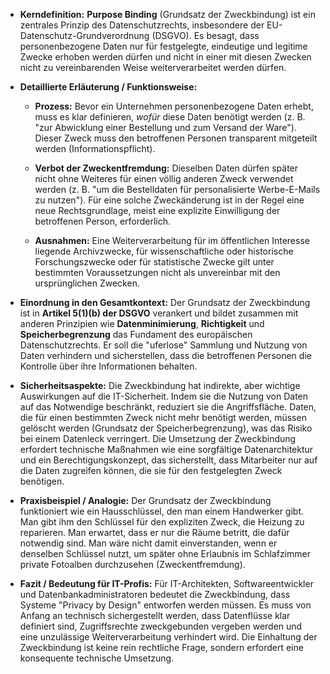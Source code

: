 - **Kerndefinition:** **Purpose Binding** (Grundsatz der Zweckbindung) ist ein zentrales Prinzip des Datenschutzrechts, insbesondere der EU-Datenschutz-Grundverordnung (DSGVO). Es besagt, dass personenbezogene Daten nur für festgelegte, eindeutige und legitime Zwecke erhoben werden dürfen und nicht in einer mit diesen Zwecken nicht zu vereinbarenden Weise weiterverarbeitet werden dürfen.
    
- **Detaillierte Erläuterung / Funktionsweise:**
    
    - **Prozess:** Bevor ein Unternehmen personenbezogene Daten erhebt, muss es klar definieren, _wofür_ diese Daten benötigt werden (z. B. "zur Abwicklung einer Bestellung und zum Versand der Ware"). Dieser Zweck muss den betroffenen Personen transparent mitgeteilt werden (Informationspflicht).
        
    - **Verbot der Zweckentfremdung:** Dieselben Daten dürfen später nicht ohne Weiteres für einen völlig anderen Zweck verwendet werden (z. B. "um die Bestelldaten für personalisierte Werbe-E-Mails zu nutzen"). Für eine solche Zweckänderung ist in der Regel eine neue Rechtsgrundlage, meist eine explizite Einwilligung der betroffenen Person, erforderlich.
        
    - **Ausnahmen:** Eine Weiterverarbeitung für im öffentlichen Interesse liegende Archivzwecke, für wissenschaftliche oder historische Forschungszwecke oder für statistische Zwecke gilt unter bestimmten Voraussetzungen nicht als unvereinbar mit den ursprünglichen Zwecken.
        
- **Einordnung in den Gesamtkontext:** Der Grundsatz der Zweckbindung ist in **Artikel 5(1)(b) der DSGVO** verankert und bildet zusammen mit anderen Prinzipien wie **Datenminimierung**, **Richtigkeit** und **Speicherbegrenzung** das Fundament des europäischen Datenschutzrechts. Er soll die "uferlose" Sammlung und Nutzung von Daten verhindern und sicherstellen, dass die betroffenen Personen die Kontrolle über ihre Informationen behalten.
    
- **Sicherheitsaspekte:** Die Zweckbindung hat indirekte, aber wichtige Auswirkungen auf die IT-Sicherheit. Indem sie die Nutzung von Daten auf das Notwendige beschränkt, reduziert sie die Angriffsfläche. Daten, die für einen bestimmten Zweck nicht mehr benötigt werden, müssen gelöscht werden (Grundsatz der Speicherbegrenzung), was das Risiko bei einem Datenleck verringert. Die Umsetzung der Zweckbindung erfordert technische Maßnahmen wie eine sorgfältige Datenarchitektur und ein Berechtigungskonzept, das sicherstellt, dass Mitarbeiter nur auf die Daten zugreifen können, die sie für den festgelegten Zweck benötigen.
    
- **Praxisbeispiel / Analogie:** Der Grundsatz der Zweckbindung funktioniert wie ein Hausschlüssel, den man einem Handwerker gibt. Man gibt ihm den Schlüssel für den expliziten Zweck, die Heizung zu reparieren. Man erwartet, dass er nur die Räume betritt, die dafür notwendig sind. Man wäre nicht damit einverstanden, wenn er denselben Schlüssel nutzt, um später ohne Erlaubnis im Schlafzimmer private Fotoalben durchzusehen (Zweckentfremdung).
    
- **Fazit / Bedeutung für IT-Profis:** Für IT-Architekten, Softwareentwickler und Datenbankadministratoren bedeutet die Zweckbindung, dass Systeme "Privacy by Design" entworfen werden müssen. Es muss von Anfang an technisch sichergestellt werden, dass Datenflüsse klar definiert sind, Zugriffsrechte zweckgebunden vergeben werden und eine unzulässige Weiterverarbeitung verhindert wird. Die Einhaltung der Zweckbindung ist keine rein rechtliche Frage, sondern erfordert eine konsequente technische Umsetzung.